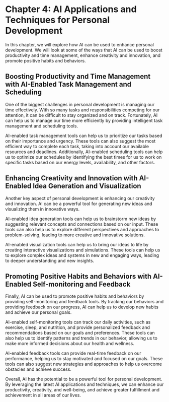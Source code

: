 Chapter 4: AI Applications and Techniques for Personal Development
==================================================================

In this chapter, we will explore how AI can be used to enhance personal development. We will look at some of the ways that AI can be used to boost productivity and time management, enhance creativity and innovation, and promote positive habits and behaviors.

Boosting Productivity and Time Management with AI-Enabled Task Management and Scheduling
----------------------------------------------------------------------------------------

One of the biggest challenges in personal development is managing our time effectively. With so many tasks and responsibilities competing for our attention, it can be difficult to stay organized and on track. Fortunately, AI can help us to manage our time more efficiently by providing intelligent task management and scheduling tools.

AI-enabled task management tools can help us to prioritize our tasks based on their importance and urgency. These tools can also suggest the most efficient way to complete each task, taking into account our available resources and deadlines. Additionally, AI-enabled scheduling tools can help us to optimize our schedules by identifying the best times for us to work on specific tasks based on our energy levels, availability, and other factors.

Enhancing Creativity and Innovation with AI-Enabled Idea Generation and Visualization
-------------------------------------------------------------------------------------

Another key aspect of personal development is enhancing our creativity and innovation. AI can be a powerful tool for generating new ideas and visualizing them in innovative ways.

AI-enabled idea generation tools can help us to brainstorm new ideas by suggesting relevant concepts and connections based on our input. These tools can also help us to explore different perspectives and approaches to problem-solving, leading to more creative and innovative solutions.

AI-enabled visualization tools can help us to bring our ideas to life by creating interactive visualizations and simulations. These tools can help us to explore complex ideas and systems in new and engaging ways, leading to deeper understanding and new insights.

Promoting Positive Habits and Behaviors with AI-Enabled Self-monitoring and Feedback
------------------------------------------------------------------------------------

Finally, AI can be used to promote positive habits and behaviors by providing self-monitoring and feedback tools. By tracking our behaviors and providing feedback on our progress, AI can help us to develop new habits and achieve our personal goals.

AI-enabled self-monitoring tools can track our daily activities, such as exercise, sleep, and nutrition, and provide personalized feedback and recommendations based on our goals and preferences. These tools can also help us to identify patterns and trends in our behavior, allowing us to make more informed decisions about our health and wellness.

AI-enabled feedback tools can provide real-time feedback on our performance, helping us to stay motivated and focused on our goals. These tools can also suggest new strategies and approaches to help us overcome obstacles and achieve success.

Overall, AI has the potential to be a powerful tool for personal development. By leveraging the latest AI applications and techniques, we can enhance our productivity, creativity, and well-being, and achieve greater fulfillment and achievement in all areas of our lives.
